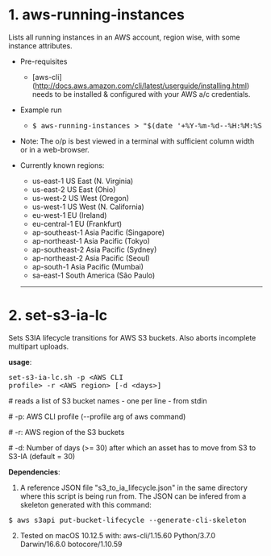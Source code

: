 # 1. aws-running-instances
Lists all running instances in an AWS account, region wise, with some instance attributes.

* Pre-requisites

  * [aws-cli] (http://docs.aws.amazon.com/cli/latest/userguide/installing.html) needs to be installed & configured with your AWS a/c credentials.

* Example run

  * <pre>$ aws-running-instances > "$(date '+%Y-%m-%d--%H:%M:%S')-AWS-Running-Instances.txt"</pre>

* Note: The o/p is best viewed in a terminal with sufficient column width or in a web-browser.

* Currently known regions:
  * us-east-1 US East (N. Virginia)
  * us-east-2 US East (Ohio)
  * us-west-2 US West (Oregon)
  * us-west-1 US West (N. California)
  * eu-west-1 EU (Ireland)
  * eu-central-1 EU (Frankfurt)
  * ap-southeast-1 Asia Pacific (Singapore)
  * ap-northeast-1 Asia Pacific (Tokyo)
  * ap-southeast-2 Asia Pacific (Sydney)
  * ap-northeast-2 Asia Pacific (Seoul)
  * ap-south-1 Asia Pacific (Mumbai)
  * sa-east-1 South America (São Paulo)
  
  ----

# 2. set-s3-ia-lc

Sets S3IA lifecycle transitions for AWS S3 buckets.
Also aborts incomplete multipart uploads.

**usage**: <pre>set-s3-ia-lc.sh -p \<AWS CLI profile> -r \<AWS region> [-d \<days>]</pre>

\# reads a list of S3 bucket names - one per line - from stdin

\# -p: AWS CLI profile (--profile arg of aws command)

\# -r: AWS region of the S3 buckets

\# -d: Number of days (>= 30) after which an asset has to move from S3 to S3-IA (default = 30)

**Dependencies**:
 
  1. A reference JSON file "s3_to_ia_lifecycle.json" in the same directory where this script is being run from. The JSON can be infered from a skeleton generated with this command:
  
  <pre>$ aws s3api put-bucket-lifecycle --generate-cli-skeleton</pre>

  2. Tested on macOS 10.12.5 with:
  aws-cli/1.15.60 Python/3.7.0 Darwin/16.6.0 botocore/1.10.59
